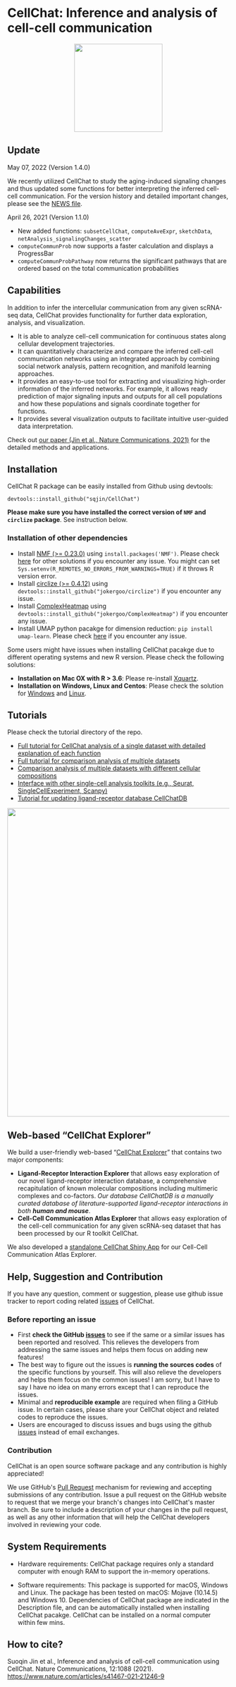 
# CellChat: Inference and analysis of cell-cell communication

<p align="center">
  <img width="200"  src="https://github.com/sqjin/CellChat/blob/master/CellChat_Logo.png">
</p>

## Update
May 07, 2022 (Version 1.4.0)

We recently utilized CellChat to study the aging-induced signaling changes and thus updated some functions for better interpreting the inferred cell-cell communication. For the version history and detailed important changes, please see the [NEWS file](https://github.com/sqjin/CellChat/blob/master/NEWS.md).

April 26, 2021 (Version 1.1.0)

* New added functions: `subsetCellChat`, `computeAveExpr`, `sketchData`, `netAnalysis_signalingChanges_scatter`  
* `computeCommunProb` now supports a faster calculation and displays a ProgressBar
* `computeCommunProbPathway` now returns the significant pathways that are ordered based on the total communication probabilities


## Capabilities
In addition to infer the intercellular communication from any given scRNA-seq data, CellChat provides functionality for further data exploration, analysis, and visualization. 

- It is able to analyze cell-cell communication for continuous states along cellular development trajectories.
- It can quantitatively characterize and compare the inferred cell-cell communication networks using an integrated approach by combining social network analysis, pattern recognition, and manifold learning approaches.
- It provides an easy-to-use tool for extracting and visualizing high-order information of the inferred networks. For example, it allows ready prediction of major signaling inputs and outputs for all cell populations and how these populations and signals coordinate together for functions.
- It provides several visualization outputs to facilitate intuitive user-guided data interpretation.

Check out [our paper (Jin et al., Nature Communications, 2021)](https://www.nature.com/articles/s41467-021-21246-9) for the detailed methods and applications.

## Installation

CellChat R package can be easily installed from Github using devtools:  

```
devtools::install_github("sqjin/CellChat")
```
**Please make sure you have installed the correct version of `NMF` and `circlize` package**. See instruction below. 

### Installation of other dependencies
- Install [NMF (>= 0.23.0)](http://renozao.github.io/NMF/devel/PAGE-INSTALLATION.html) using `install.packages('NMF')`. Please check [here](https://github.com/sqjin/CellChat/issues/16) for other solutions if you encounter any issue. You might can set `Sys.setenv(R_REMOTES_NO_ERRORS_FROM_WARNINGS=TRUE)` if it throws R version error. 
- Install [circlize (>= 0.4.12)](https://github.com/jokergoo/circlize) using `devtools::install_github("jokergoo/circlize")` if you encounter any issue.
- Install [ComplexHeatmap](https://github.com/jokergoo/ComplexHeatmap) using `devtools::install_github("jokergoo/ComplexHeatmap")` if you encounter any issue.
- Install UMAP python pacakge for dimension reduction: ```pip install umap-learn```. Please check [here](https://github.com/lmcinnes/umap) if you encounter any issue. 

Some users might have issues when installing CellChat pacakge due to different operating systems and new R version. Please check the following solutions:

- **Installation on Mac OX with R > 3.6**: Please re-install [Xquartz](https://community.rstudio.com/t/imager-package-does-not-work-in-r-3-6-1/38119).
- **Installation on Windows, Linux and Centos**: Please check the solution for [Windows](https://github.com/sqjin/CellChat/issues/5) and [Linux](https://github.com/sqjin/CellChat/issues/131).  



## Tutorials
Please check the tutorial directory of the repo.

- [Full tutorial for CellChat analysis of a single dataset with detailed explanation of each function](https://htmlpreview.github.io/?https://github.com/sqjin/CellChat/blob/master/tutorial/CellChat-vignette.html)
- [Full tutorial for comparison analysis of multiple datasets](https://htmlpreview.github.io/?https://github.com/sqjin/CellChat/blob/master/tutorial/Comparison_analysis_of_multiple_datasets.html)
- [Comparison analysis of multiple datasets with different cellular compositions](https://htmlpreview.github.io/?https://github.com/sqjin/CellChat/blob/master/tutorial/Comparison_analysis_of_multiple_datasets_with_different_cellular_compositions.html)
- [Interface with other single-cell analysis toolkits (e.g., Seurat, SingleCellExperiment, Scanpy)](https://htmlpreview.github.io/?https://github.com/sqjin/CellChat/blob/master/tutorial/Interface_with_other_single-cell_analysis_toolkits.html)
- [Tutorial for updating ligand-receptor database CellChatDB](https://htmlpreview.github.io/?https://github.com/sqjin/CellChat/blob/master/tutorial/Update-CellChatDB.html)

<p align="center">
  <img width="700"  src="https://github.com/sqjin/CellChat/blob/master/overview_CellChat.png">
</p>


## Web-based “CellChat Explorer” 

We build a user-friendly web-based “[CellChat Explorer](http://www.cellchat.org/)” that contains two major components:
- **Ligand-Receptor Interaction Explorer** that allows easy exploration of our novel ligand-receptor interaction database, a comprehensive recapitulation of known molecular compositions including multimeric complexes and co-factors. *Our database CellChatDB is a manually curated database of literature-supported ligand-receptor interactions in both **human and mouse***.
- **Cell-Cell Communication Atlas Explorer** that allows easy exploration of the cell-cell communication for any given scRNA-seq dataset that has been processed by our R toolkit CellChat.  

We also developed a [standalone CellChat Shiny App](https://github.com/sqjin/CellChatShiny) for our Cell-Cell Communication Atlas Explorer. 


## Help, Suggestion and Contribution
If you have any question, comment or suggestion, please use github issue tracker to report coding related [issues](https://github.com/sqjin/CellChat/issues) of CellChat. 

### Before reporting an issue
- First **check the GitHub [issues](https://github.com/sqjin/CellChat/issues)** to see if the same or a similar issues has been reported and resolved. This relieves the developers from addressing the same issues and helps them focus on adding new features!
- The best way to figure out the issues is **running the sources codes** of the specific functions by yourself. This will also relieve the developers and helps them focus on the common issues! I am sorry, but I have to say I have no idea on many errors except that I can reproduce the issues. 
- Minimal and **reproducible example** are required when filing a GitHub issue. In certain cases, please share your CellChat object and related codes to reproduce the issues. 
- Users are encouraged to discuss issues and bugs using the github [issues](https://github.com/sqjin/CellChat/issues) instead of email exchanges.

### Contribution
CellChat is an open source software package and any contribution is highly appreciated! 

We use GitHub's [Pull Request](https://github.com/sqjin/CellChat/pulls) mechanism for reviewing and accepting submissions of any contribution. Issue a pull request on the GitHub website to request that we merge your branch's changes into CellChat's master branch. Be sure to include a description of your changes in the pull request, as well as any other information that will help the CellChat developers involved in reviewing your code. 

## System Requirements
- Hardware requirements: CellChat package requires only a standard computer with enough RAM to support the in-memory operations.

- Software requirements: This package is supported for macOS, Windows and Linux. The package has been tested on macOS: Mojave (10.14.5) and Windows 10. Dependencies of CellChat package are indicated in the Description file, and can be automatically installed when installing CellChat pacakge. CellChat can be installed on a normal computer within few mins.

## How to cite?
Suoqin Jin et al., Inference and analysis of cell-cell communication using CellChat. Nature Communications, 12:1088 (2021). https://www.nature.com/articles/s41467-021-21246-9 


